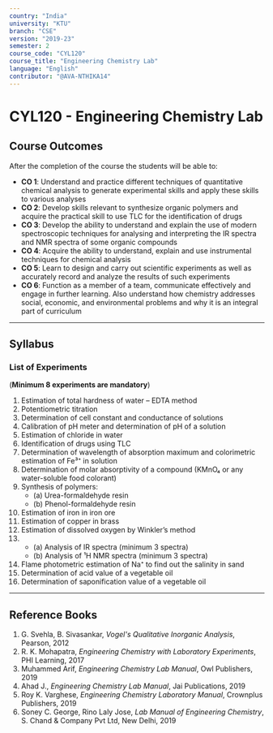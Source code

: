 ```yaml
---
country: "India"
university: "KTU"
branch: "CSE"
version: "2019-23"
semester: 2
course_code: "CYL120"
course_title: "Engineering Chemistry Lab"
language: "English"
contributor: "@AVA-NTHIKA14"
---
```


# CYL120 - Engineering Chemistry Lab

## Course Outcomes

After the completion of the course the students will be able to:

- **CO 1**: Understand and practice different techniques of quantitative chemical analysis to generate experimental skills and apply these skills to various analyses  
- **CO 2**: Develop skills relevant to synthesize organic polymers and acquire the practical skill to use TLC for the identification of drugs  
- **CO 3**: Develop the ability to understand and explain the use of modern spectroscopic techniques for analysing and interpreting the IR spectra and NMR spectra of some organic compounds  
- **CO 4**: Acquire the ability to understand, explain and use instrumental techniques for chemical analysis  
- **CO 5**: Learn to design and carry out scientific experiments as well as accurately record and analyze the results of such experiments  
- **CO 6**: Function as a member of a team, communicate effectively and engage in further learning. Also understand how chemistry addresses social, economic, and environmental problems and why it is an integral part of curriculum  

---

## Syllabus

### List of Experiments  
(**Minimum 8 experiments are mandatory**)

1. Estimation of total hardness of water – EDTA method  
2. Potentiometric titration  
3. Determination of cell constant and conductance of solutions  
4. Calibration of pH meter and determination of pH of a solution  
5. Estimation of chloride in water  
6. Identification of drugs using TLC  
7. Determination of wavelength of absorption maximum and colorimetric estimation of Fe³⁺ in solution  
8. Determination of molar absorptivity of a compound (KMnO₄ or any water-soluble food colorant)  
9. Synthesis of polymers:  
   - (a) Urea-formaldehyde resin  
   - (b) Phenol-formaldehyde resin  
10. Estimation of iron in iron ore  
11. Estimation of copper in brass  
12. Estimation of dissolved oxygen by Winkler’s method  
13.  
    - (a) Analysis of IR spectra (minimum 3 spectra)  
    - (b) Analysis of ¹H NMR spectra (minimum 3 spectra)  
14. Flame photometric estimation of Na⁺ to find out the salinity in sand  
15. Determination of acid value of a vegetable oil  
16. Determination of saponification value of a vegetable oil  

---

## Reference Books

1. G. Svehla, B. Sivasankar, *Vogel's Qualitative Inorganic Analysis*, Pearson, 2012  
2. R. K. Mohapatra, *Engineering Chemistry with Laboratory Experiments*, PHI Learning, 2017  
3. Muhammed Arif, *Engineering Chemistry Lab Manual*, Owl Publishers, 2019  
4. Ahad J., *Engineering Chemistry Lab Manual*, Jai Publications, 2019  
5. Roy K. Varghese, *Engineering Chemistry Laboratory Manual*, Crownplus Publishers, 2019  
6. Soney C. George, Rino Laly Jose, *Lab Manual of Engineering Chemistry*, S. Chand & Company Pvt Ltd, New Delhi, 2019  
